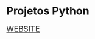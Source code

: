 <h1>Projetos Python</h1>

<a style="font-size:20px;" href="https://eduardoduarte.com.br" target="_blank">WEBSITE</a>
